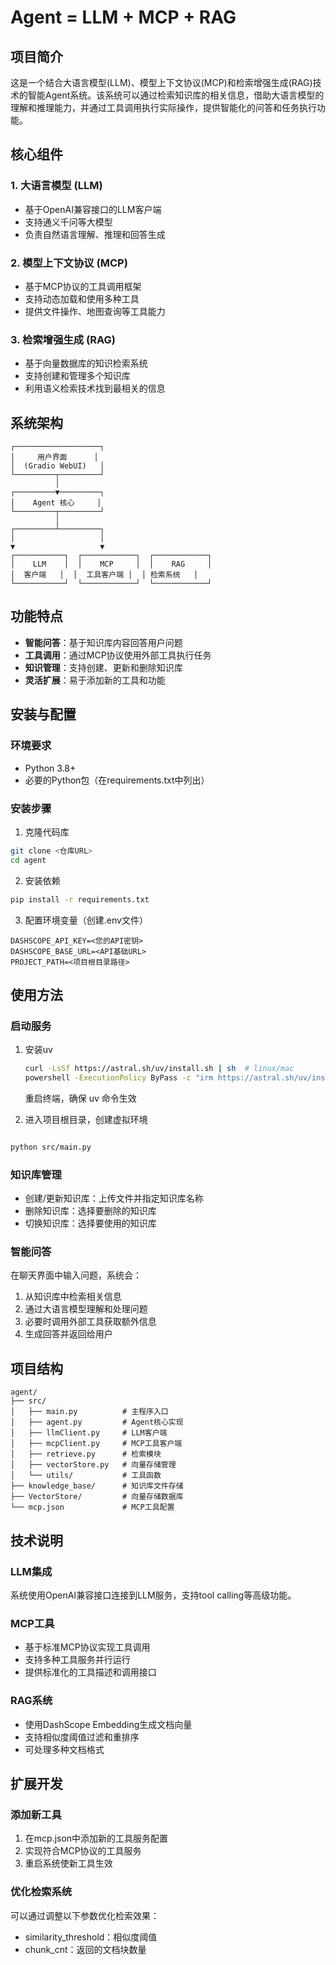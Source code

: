 # Agent = LLM + MCP + RAG

## 项目简介

这是一个结合大语言模型(LLM)、模型上下文协议(MCP)和检索增强生成(RAG)技术的智能Agent系统。该系统可以通过检索知识库的相关信息，借助大语言模型的理解和推理能力，并通过工具调用执行实际操作，提供智能化的问答和任务执行功能。

## 核心组件

### 1. 大语言模型 (LLM)
- 基于OpenAI兼容接口的LLM客户端
- 支持通义千问等大模型
- 负责自然语言理解、推理和回答生成

### 2. 模型上下文协议 (MCP)
- 基于MCP协议的工具调用框架
- 支持动态加载和使用多种工具
- 提供文件操作、地图查询等工具能力

### 3. 检索增强生成 (RAG)
- 基于向量数据库的知识检索系统
- 支持创建和管理多个知识库
- 利用语义检索技术找到最相关的信息

## 系统架构

```
┌───────────────────┐
│     用户界面      │
│  (Gradio WebUI)   │
└─────────┬─────────┘
          │
┌─────────▼─────────┐
│    Agent 核心     │
└─────────┬─────────┘
          │
┌─────────┴─────────┐
│                   │
▼                   ▼
┌───────────┐  ┌────────────┐  ┌────────────┐
│    LLM    │  │    MCP     │  │    RAG     │
│  客户端   │  │  工具客户端 │  │ 检索系统   │
└───────────┘  └────────────┘  └────────────┘
```

## 功能特点

- **智能问答**：基于知识库内容回答用户问题
- **工具调用**：通过MCP协议使用外部工具执行任务
- **知识管理**：支持创建、更新和删除知识库
- **灵活扩展**：易于添加新的工具和功能

## 安装与配置

### 环境要求

- Python 3.8+
- 必要的Python包（在requirements.txt中列出）

### 安装步骤

1. 克隆代码库
```bash
git clone <仓库URL>
cd agent
```

2. 安装依赖
```bash
pip install -r requirements.txt
```

3. 配置环境变量（创建.env文件）
```
DASHSCOPE_API_KEY=<您的API密钥>
DASHSCOPE_BASE_URL=<API基础URL>
PROJECT_PATH=<项目根目录路径>
```

## 使用方法

### 启动服务

1. 安装uv

   ```bash
   curl -LsSf https://astral.sh/uv/install.sh | sh  # linux/mac
   powershell -ExecutionPolicy ByPass -c "irm https://astral.sh/uv/install.ps1 | iex"  # windows
   ```

   重启终端，确保 uv 命令生效

2. 进入项目根目录，创建虚拟环境

   ```bash
   
   ```

   

```bash
python src/main.py
```

### 知识库管理
- 创建/更新知识库：上传文件并指定知识库名称
- 删除知识库：选择要删除的知识库
- 切换知识库：选择要使用的知识库

### 智能问答
在聊天界面中输入问题，系统会：
1. 从知识库中检索相关信息
2. 通过大语言模型理解和处理问题
3. 必要时调用外部工具获取额外信息
4. 生成回答并返回给用户

## 项目结构

```
agent/
├── src/
│   ├── main.py          # 主程序入口
│   ├── agent.py         # Agent核心实现
│   ├── llmClient.py     # LLM客户端
│   ├── mcpClient.py     # MCP工具客户端
│   ├── retrieve.py      # 检索模块
│   ├── vectorStore.py   # 向量存储管理
│   └── utils/           # 工具函数
├── knowledge_base/      # 知识库文件存储
├── VectorStore/         # 向量存储数据库
└── mcp.json             # MCP工具配置
```

## 技术说明

### LLM集成
系统使用OpenAI兼容接口连接到LLM服务，支持tool calling等高级功能。

### MCP工具
- 基于标准MCP协议实现工具调用
- 支持多种工具服务并行运行
- 提供标准化的工具描述和调用接口

### RAG系统
- 使用DashScope Embedding生成文档向量
- 支持相似度阈值过滤和重排序
- 可处理多种文档格式

## 扩展开发

### 添加新工具
1. 在mcp.json中添加新的工具服务配置
2. 实现符合MCP协议的工具服务
3. 重启系统使新工具生效

### 优化检索系统
可以通过调整以下参数优化检索效果：
- similarity_threshold：相似度阈值
- chunk_cnt：返回的文档块数量


